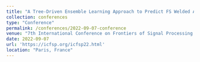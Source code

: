 ```yaml
---
title: "A Tree-Driven Ensemble Learning Approach to Predict FS Welded Al-6061-T6 Material Behavior"
collection: conferences
type: "Conference"
permalink: /conferences/2022-09-07-conference
venue: "7th International Conference on Frontiers of Signal Processing (ICFSP)"
date: 2022-09-07
url: 'https://icfsp.org/icfsp22.html'
location: "Paris, France"
---
```

